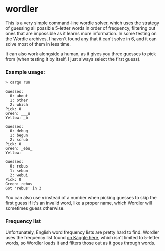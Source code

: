 # wordler

This is a very simple command-line wordle solver, which uses the strategy of guessing all possible 5-letter words in order of frequency, filtering out ones that are impossible as it learns more information. In some testing on the Wordle archives, I haven't found any that it can't solve in 6, and it can solve most of them in less time.

It can also work alongside a human, as it gives you three guesses to pick from (when testing it by itself, I just always select the first guess).

### Example usage:
```
> cargo run

Guesses:
  0: about
  1: other
  2: which
Pick: 0
Green: ___u 
Yellow: _b

Guesses:
  0: debug
  1: begun
  2: scrub
Pick: 0
Green: _ebu_
Yellow: 

Guesses:
  0: rebus
  1: sebum
  2: webui
Pick: 0
Green: rebus
Got 'rebus' in 3
```

You can also use `n` instead of a number when picking guesses to skip the first guess if it's an invalid word, like a proper name, which Wordler will sometimes guess otherwise.

### Frequency list

Unfortunately, English word frequency lists are pretty hard to find. Wordler uses the frequency list found [on Kaggle here](https://www.kaggle.com/rtatman/english-word-frequency), which isn't limited to 5-letter words, so Wordler loads it and filters those out as it goes through words.
